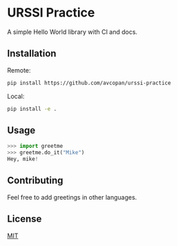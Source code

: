 # URSSI Practice

A simple Hello World library with CI and docs.

## Installation

Remote:
```bash
pip install https://github.com/avcopan/urssi-practice
```

Local:
```bash
pip install -e .
```

## Usage

```python
>>> import greetme
>>> greetme.do_it("Mike")
Hey, mike!
```

## Contributing

Feel free to add greetings in other languages.

## License

[MIT](https://choosealicense.com/licenses/mit/)
